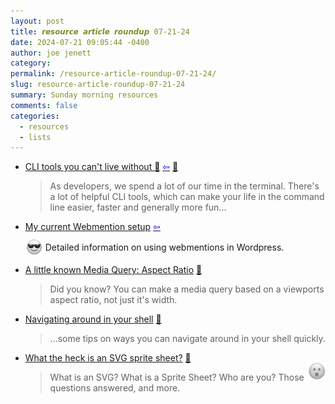 ```yaml
---
layout: post
title: 𝙧𝙚𝙨𝙤𝙪𝙧𝙘𝙚 𝙖𝙧𝙩𝙞𝙘𝙡𝙚 𝙧𝙤𝙪𝙣𝙙𝙪𝙥 07-21-24
date: 2024-07-21 09:05:44 -0400
author: joe jenett
category: 
permalink: /resource-article-roundup-07-21-24/
slug: resource-article-roundup-07-21-24
summary: Sunday morning resources
comments: false
categories:
  - resources
  - lists
---
```

<ul class="links">
	<li><a title="Alicia Sykes's Blog" href="https://www.aliciasykes.com/blog/cli-tools-you-cant-live-without-">CLI tools you can't live without 🔧</a>  <a title="source" href="https://www.aliciasykes.com/blog/one-line-web-server-"> <span style="color:blue;">&#8678;</span></a> <a href="https://pinboard.in/u:fileformat">📌</a><blockquote><p>As developers, we spend a lot of our time in the terminal. There's a lot of helpful CLI tools, which can make your life in the command line easier, faster and generally more fun...</p></blockquote></li>
	<li><a title="My current Webmention setup – Nick Simson" href="https://nicksimson.com/posts/webmention-config-2024/">My current Webmention setup</a>  <a title="source" href="https://johnjohnston.info/blog/likes-my-current-webmention-setup/"><span style="color:blue;">&#8678;</span></a><p> <img src="/images/eguy.png" alt="" width="28" style="vertical-align:middle;margin-top:-4px;"> Detailed information on  using webmentions in Wordpress.</p></li>
	<li><a title="Chip Cullen" href="https://chipcullen.com/media-query-aspect-ratio/">A little known Media Query: Aspect Ratio</a> <a href="https://pinboard.in/u:roger">📌</a><blockquote><p>Did you know? You can make a media query based on a viewports aspect ratio, not just it&#39;s width.</p></blockquote></li>
	<li><a title="meain/blog" href="https://blog.meain.io/2023/navigating-around-in-shell/">Navigating around in your shell</a> <a href="https://pinboard.in/u:tdjones">📌</a><blockquote><p>...some tips on ways you can navigate around in your shell quickly.</p></blockquote></li>
	<li><a title="Ryan Trimble" href="https://ryantrimble.com/blog/what-the-heck-is-an-svg-sprite-sheet/">What the heck is an SVG sprite sheet?</a> <a href="https://pinboard.in/u:zero1infinity">📌</a>
	<span style="position:relative;float:right;font-size:1.75em;top:16px;"><img src="/images/surpguy.png" alt="" title="huh" width="28"></span><blockquote>
	<p>
	What is an SVG? What is a Sprite Sheet? Who are you? Those questions answered, and more.
	</p>
	</blockquote>
	</li>
</ul>
<a href="https://brid.gy/publish/mastodon"></a>